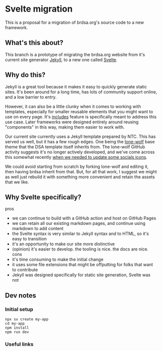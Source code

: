 # Svelte migration 

This is a proposal for a migration of brdsa.org's source code to a new framework. 

## What's this about?

This branch is a prototype of migrating the brdsa.org website from it's current site generator [Jekyll](https://jekyllrb.com/), to a new one called [Svelte](https://svelte.dev/).

## Why do this?

Jekyll is a great tool because it makes it easy to quickly generate static sites. It's been around for a long time, has lots of community support online, and a low barrier to entry.

However, it can also be a little clunky when it comes to working with templates, especially for smaller reusable elements that you might want to use on every page. 
It's [includes](https://jekyllrb.com/docs/includes/) feature is specifically meant to address this use case. Later frameworks were designed entirely around reusing "components" in this way, making them easier to work with. 

Our current site currently uses a Jekyll template prepared by NTC. This has served us well, but it has a few rough edges. One being the [lone-wolf](https://github.com/manid2/lone-wolf-theme) base theme that the DSA template itself inherits from. The lone-wolf GitHub activity suggests it's no longer actively developed, and we've come across this somewhat recently [when we needed to update some socials icons](https://github.com/dsa-ntc/brdsa.github.io/pull/15).

We could avoid starting from scratch by forking lone-wolf and editing it, then having brdsa inherit from that.
But, for all that work, I suggest we might as well just rebuild it with something more convenient and retain the assets that we like. 

## Why Svelte specifically? 

pros 
- we can continue to build with a GitHub action and host on GitHub Pages
- we can retain all our existing markdown pages, and continue using markdown to add content 
- the Svelte syntax is very similar to Jekyll syntax and to HTML, so it's easy to transition
- it's an opportunity to make our site more distinctive 
- (opinion) it's easier to develop. the tooling is nice. the docs are nice.
cons
- it's time consuming to make the initial change
- it uses some file extensions that might be offputting for folks that want to contribute
- Jekyll was designed specifically for static site generation, Svelte was not

## Dev notes

### Initial setup



```
npx sv create my-app
cd my-app
npm install
npm run dev
```

### Useful links